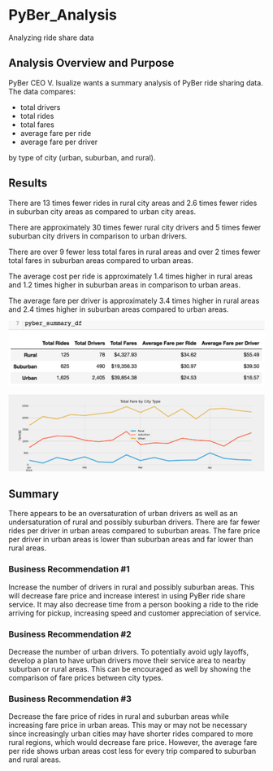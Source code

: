 # PyBer_Analysis
Analyzing ride share data 

## Analysis Overview and Purpose

PyBer CEO V. Isualize wants a summary analysis of PyBer ride sharing data. The data compares:

- total drivers
- total rides
- total fares
- average fare per ride
- average fare per driver

by type of city (urban, suburban, and rural).

## Results

There are 13 times fewer rides in rural city areas and 2.6 times fewer rides in suburban city areas as compared to urban city areas.

There are approximately 30 times fewer rural city drivers and 5 times fewer suburban city drivers in comparison to urban drivers.

There are over 9 fewer less total fares in rural areas and over 2 times fewer total fares in suburban areas compared to urban areas.

The average cost per ride is approximately 1.4 times higher in rural areas and 1.2 times higher in suburban areas in comparison to urban areas.

The average fare per driver is approximately 3.4 times higher in rural areas and 2.4 times higher in suburban areas compared to urban areas.

![PyBer Summary by City Type](analysis/PyBer_summary_df.png)

![Weekly Fares by City Type](analysis/PyBer_fare_summary.png)

## Summary

There appears to be an oversaturation of urban drivers as well as an undersaturation of rural and possibly suburban drivers. There are far fewer rides per driver in urban areas compared to suburban areas. The fare price per driver in urban areas is lower than suburban areas and far lower than rural areas.

### Business Recommendation #1

Increase the number of drivers in rural and possibly suburban areas. This will decrease fare price and increase interest in using PyBer ride share service. It may also decrease time from a person booking a ride to the ride arriving for pickup, increasing speed and customer appreciation of service.

### Business Recommendation #2

Decrease the number of urban drivers. To potentially avoid ugly layoffs, develop a plan to have urban drivers move their service area to nearby suburban or rural areas. This can be encouraged as well by showing the comparison of fare prices between city types.

### Business Recommendation #3

Decrease the fare price of rides in rural and suburban areas while increasing fare price in urban areas. This may or may not be necessary since increasingly urban cities may have shorter rides compared to more rural regions, which would decrease fare price. However, the average fare per ride shows urban areas cost less for every trip compared to suburban and rural areas.

